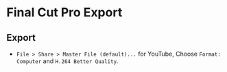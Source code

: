 # Final Cut Pro Export

## Export

- `File > Share > Master File (default)...`
for YouTube, Choose `Format: Computer` and `H.264 Better Quality`.
